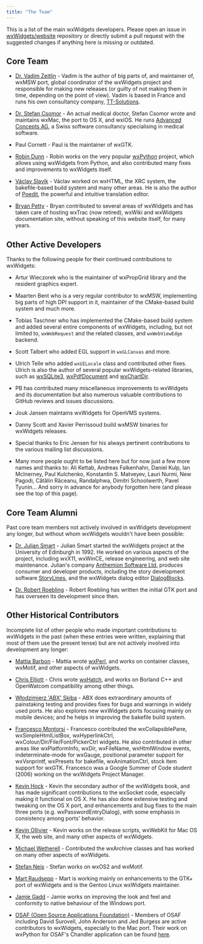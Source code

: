```yaml
---
title: "The Team"
---
```


This is a list of the main wxWidgets developers. Please open an issue in
[wxWidgets/website][1] repository or directly submit a pull request with the
suggested changes if anything here is missing or outdated.

[1]: https://github.com/wxWidgets/website/


## Core Team

* [Dr. Vadim Zeitlin](mailto:vadim@wxwidgets.org) - Vadim is the author of big
  parts of, and maintainer of, wxMSW port, global coordinator of the wxWidgets
  project and responsible for making new releases (or guilty of not making
  them in time, depending on the point of view). Vadim is based in France and
  runs his own consultancy company, [TT-Solutions](https://www.tt-solutions.com/).

* [Dr. Stefan Csomor](mailto:csomor@advancedconcepts.ch) - An actual medical
  doctor, Stefan Csomor wrote and maintains wxMac, the port to OS X, and wxiOS.
  He runs [Advanced Concepts AG](http://www.advanced.ch/), a Swiss software
  consultancy specialising in medical software.

* Paul Cornett - Paul is the maintainer of wxGTK.

* [Robin Dunn](mailto:robin@alldunn.com) - Robin works on the very popular
  [wxPython](http://wxpython.org/) project, which allows using wxWidgets from
  Python, and also contributed many fixes and improvements to wxWidgets
  itself.

* [Václav Slavík](mailto:vaclav.slavik@matfyz.cz) - Václav worked on wxHTML, the
  XRC system, the bakefile-based build system and many other areas. He is also
  the author of [Poedit](https://poedit.net/), the powerful and intuitive
  translation editor.

* [Bryan Petty](mailto:bryan@ibaku.net) - Bryan contributed to several areas
  of wxWidgets and has taken care of hosting wxTrac (now retired), wxWiki and
  wxWidgets documentation site, without speaking of this website itself, for
  many years.


## Other Active Developers

Thanks to the following people for their continued contributions to wxWidgets:

* Artur Wieczorek who is the maintainer of wxPropGrid library and the resident
  graphics expert.

* Maarten Bent who is a very regular contributor to wxMSW, implementing big
  parts of high DPI support in it, maintainer of the CMake-based build system
  and much more.

* Tobias Taschner who has implemented the CMake-based build system and
  added several entire components of wxWidgets, including, but not limited
  to, `wxWebRequest` and the related classes, and `wxWebViewEdge` backend.

* Scott Talbert who added EGL support in `wxGLCanvas` and more.

* Ulrich Telle who added `wxUILocale` class and contributed other fixes.
  Ulrich is also the author of several popular wxWidgets-related libraries,
  such as [wxSQLite3](https://github.com/utelle/wxsqlite3),
  [wxPdfDocument](https://github.com/utelle/wxpdfdoc) and
  [wxChartDir](https://github.com/utelle/wxchartdir).

* PB has contributed many miscellaneous improvements to wxWidgets and
  its documentation but also numerous valuable contributions to GitHub reviews
  and issues discussions.

* Jouk Jansen maintains wxWidgets for OpenVMS systems.

* Danny Scott and Xavier Perrissoud build wxMSW binaries for wxWidgets
  releases.

* Special thanks to Eric Jensen for his always pertinent contributions to the
  various mailing list discussions.

* Many more people ought to be listed here but for now just a few more
  names and thanks to: Ali Kettab, Andreas Falkenhahn, Daniel Kulp, Ian McInerney,
  Paul Kulchenko, Konstantin S. Matveyev, Lauri Nurmi, New Pagodi, Cătălin
  Răceanu, Randalphwa, Dimitri Schoolwerth, Pavel Tyunin... And sorry in
  advance for anybody forgotten here (and please see the top of this page).


## Core Team Alumni

Past core team members not actively involved in wxWidgets development any
longer, but without whom wxWidgets wouldn't have been possible:

* [Dr. Julian Smart](mailto:julian@anthemion.co.uk) - Julian Smart started the
  wxWidgets project at the University of Edinburgh in 1992. He worked on various
  aspects of the project, including wxX11, wxWinCE, release engineering, and
  web site maintenance. Julian's company
  [Anthemion Software Ltd.](http://www.anthemion.co.uk/) produces consumer and
  developer products, including the story development software
  [StoryLines](http://www.writerscafe.co.uk/), and the wxWidgets dialog editor
  [DialogBlocks](http://www.anthemion.co.uk/dialogblocks).

* [Dr. Robert Roebling](mailto:robert@roebling.de) - Robert Roebling has
  written the initial GTK port and has overseen its development since then.


## Other Historical Contributors

Incomplete list of other people who made important contributions to wxWidgets
in the past (when these entries were written, explaining that most of them use
the present tense) but are not actively involved into development any longer:

* [Mattia Barbon](mailto:mbarbon@dsi.unive.it) - Mattia wrote
  [wxPerl](http://wxperl.sourceforge.net/), and works on container classes,
  wxMotif, and other aspects of wxWidgets.

* [Chris Elliott](mailto:biol75@york.ac.uk) - Chris wrote
  [wxHatch](http://biolpc22.york.ac.uk/wx/wxhatch/help/), and works on Borland
  C++ and OpenWatcom compatibility among other things.

* [Włodzimierz 'ABX' Skiba](mailto:abx@abx.art.pl) - ABX does extraordinary
  amounts of painstaking testing and provides fixes for bugs and warnings in
  widely used ports. He also explores new wxWidgets ports focusing mainly on
  mobile devices; and he helps in improving the bakefile build system.

* [Francesco Montorsi](mailto:f18m_cpp217828@yahoo.it) - Francesco contributed
  the wxCollapsiblePane, wxSimpleHtmlListBox, wxHyperlinkCtrl,
  wxColour/Dir/File/Font/PickerCtrl widgets. He also contributed in other areas
  like wxPlatformInfo, wxDir, wxFileName, wxHtmlWindow events,
  indeterminate-mode for wxGauge, positional parameter support for wxVsnprintf,
  wxPresets for bakefile, wxAnimationCtrl, stock item support for wxGTK.
  Francesco was a Google Summer of Code student (2006) working on the wxWidgets
  Project Manager.

* [Kevin Hock](mailto:hockkn@yahoo.com) - Kevin the secondary author of the
  wxWidgets book, and has made significant contributions to the wxSocket code,
  especially making it functional on OS X. He has also done extensive testing
  and tweaking on the OS X port, and enhancements and bug fixes to the main
  three ports (e.g. wxPasswordEntryDialog), with some emphasis in consistency
  among ports' behavior.

* [Kevin Ollivier](mailto:kevino@theolliviers.com) - Kevin works on the release
  scripts, wxWebKit for Mac OS X, the web site, and many other aspects of
  wxWidgets.

* [Michael Wetherell](mailto:mike.wetherell@ntlworld.com) - Contributed the
  wxArchive classes and has worked on many other aspects of wxWidgets.

* [Stefan Neis](mailto:Stefan.Neis@t-online.de) - Stefan works on wxOS2 and
  wxMotif.

* [Mart Raudsepp](mailto:leio@dustbite.net) - Mart is working mainly on
  enhancements to the GTK+ port of wxWidgets and is the Gentoo Linux wxWidgets
  maintainer.

* [Jamie Gadd](mailto:jrgadd2@cs.latrobe.edu.au) - Jamie works on improving the
  look and feel and conformity to native behaviour of the Windows port.

* [OSAF (Open Source Applications Foundation)](http://www.osafoundation.org/) -
  Members of OSAF including David Surovell, John Anderson and Jed Burgess are
  active contributors to wxWidgets, especially to the Mac port. Their work on
  wxPython for OSAF's Chandler application can be found
  [here](http://wiki.osafoundation.org/bin/view/Projects/WxPythonProject).
